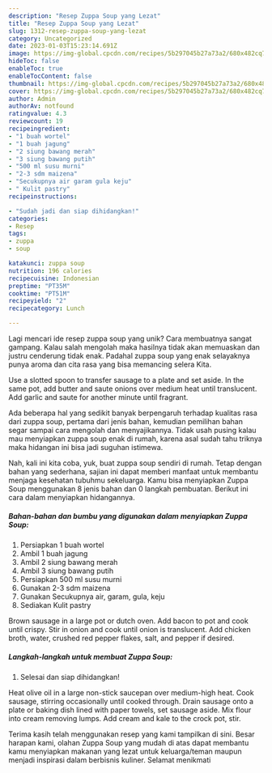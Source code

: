 ```yaml
---
description: "Resep Zuppa Soup yang Lezat"
title: "Resep Zuppa Soup yang Lezat"
slug: 1312-resep-zuppa-soup-yang-lezat
category: Uncategorized
date: 2023-01-03T15:23:14.691Z
image: https://img-global.cpcdn.com/recipes/5b297045b27a73a2/680x482cq70/zuppa-soup-foto-resep-utama.jpg
hideToc: false
enableToc: true
enableTocContent: false
thumbnail: https://img-global.cpcdn.com/recipes/5b297045b27a73a2/680x482cq70/zuppa-soup-foto-resep-utama.jpg
cover: https://img-global.cpcdn.com/recipes/5b297045b27a73a2/680x482cq70/zuppa-soup-foto-resep-utama.jpg
author: Admin
authorAv: notfound
ratingvalue: 4.3
reviewcount: 19
recipeingredient:
- "1 buah wortel"
- "1 buah jagung"
- "2 siung bawang merah"
- "3 siung bawang putih"
- "500 ml susu murni"
- "2-3 sdm maizena"
- "Secukupnya air garam gula keju"
- " Kulit pastry"
recipeinstructions:

- "Sudah jadi dan siap dihidangkan!"
categories:
- Resep
tags:
- zuppa
- soup

katakunci: zuppa soup 
nutrition: 196 calories
recipecuisine: Indonesian
preptime: "PT35M"
cooktime: "PT51M"
recipeyield: "2"
recipecategory: Lunch

---
```





Lagi mencari ide resep zuppa soup yang unik? Cara membuatnya sangat gampang. Kalau salah mengolah maka hasilnya tidak akan memuaskan dan justru cenderung tidak enak. Padahal zuppa soup yang enak selayaknya punya aroma dan cita rasa yang bisa memancing selera Kita.





Use a slotted spoon to transfer sausage to a plate and set aside. In the same pot, add butter and saute onions over medium heat until translucent. Add garlic and saute for another minute until fragrant.

Ada beberapa hal yang sedikit banyak berpengaruh terhadap kualitas rasa dari zuppa soup, pertama dari jenis bahan, kemudian pemilihan bahan segar sampai cara mengolah dan menyajikannya. Tidak usah pusing kalau mau menyiapkan zuppa soup enak di rumah, karena asal sudah tahu triknya maka hidangan ini bisa jadi suguhan istimewa.






Nah, kali ini kita coba, yuk, buat zuppa soup sendiri di rumah. Tetap dengan bahan yang sederhana, sajian ini dapat memberi manfaat untuk membantu menjaga kesehatan tubuhmu sekeluarga. Kamu bisa menyiapkan Zuppa Soup menggunakan 8 jenis bahan dan 0 langkah pembuatan. Berikut ini cara dalam menyiapkan hidangannya.

<!--inarticleads1-->

##### Bahan-bahan dan bumbu yang digunakan dalam menyiapkan Zuppa Soup:

1. Persiapkan 1 buah wortel
1. Ambil 1 buah jagung
1. Ambil 2 siung bawang merah
1. Ambil 3 siung bawang putih
1. Persiapkan 500 ml susu murni
1. Gunakan 2-3 sdm maizena
1. Gunakan Secukupnya air, garam, gula, keju
1. Sediakan  Kulit pastry


Brown sausage in a large pot or dutch oven. Add bacon to pot and cook until crispy. Stir in onion and cook until onion is translucent. Add chicken broth, water, crushed red pepper flakes, salt, and pepper if desired. 

<!--inarticleads2-->

##### Langkah-langkah untuk membuat Zuppa Soup:


1. Selesai dan siap dihidangkan!

Heat olive oil in a large non-stick saucepan over medium-high heat. Cook sausage, stirring occasionally until cooked through. Drain sausage onto a plate or baking dish lined with paper towels, set sausage aside. Mix flour into cream removing lumps. Add cream and kale to the crock pot, stir. 

Terima kasih telah menggunakan resep yang kami tampilkan di sini. Besar harapan kami, olahan Zuppa Soup yang mudah di atas dapat membantu kamu menyiapkan makanan yang lezat untuk keluarga/teman maupun menjadi inspirasi dalam berbisnis kuliner. Selamat menikmati
